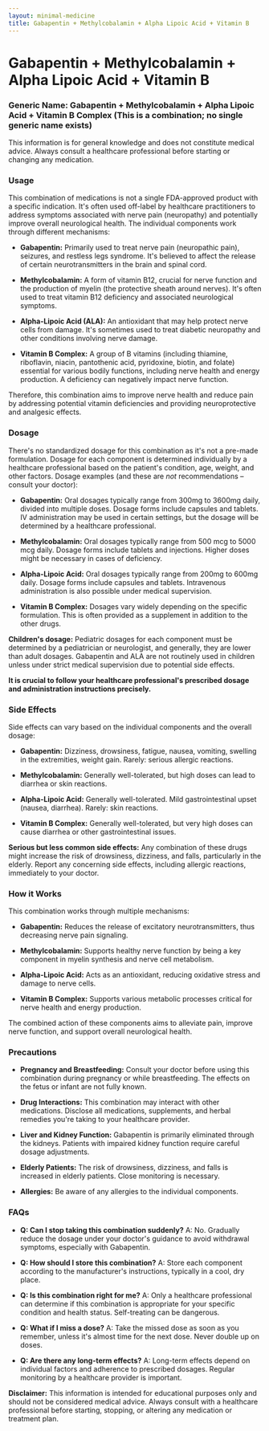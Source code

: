 ```yaml
---
layout: minimal-medicine
title: Gabapentin + Methylcobalamin + Alpha Lipoic Acid + Vitamin B
---
```


# Gabapentin + Methylcobalamin + Alpha Lipoic Acid + Vitamin B
### Generic Name: Gabapentin + Methylcobalamin + Alpha Lipoic Acid + Vitamin B Complex (This is a combination; no single generic name exists)


This information is for general knowledge and does not constitute medical advice.  Always consult a healthcare professional before starting or changing any medication.


### Usage

This combination of medications is not a single FDA-approved product with a specific indication.  It's often used off-label by healthcare practitioners to address symptoms associated with nerve pain (neuropathy) and potentially improve overall neurological health.  The individual components work through different mechanisms:

* **Gabapentin:** Primarily used to treat nerve pain (neuropathic pain), seizures, and restless legs syndrome.  It's believed to affect the release of certain neurotransmitters in the brain and spinal cord.

* **Methylcobalamin:** A form of vitamin B12, crucial for nerve function and the production of myelin (the protective sheath around nerves).  It's often used to treat vitamin B12 deficiency and associated neurological symptoms.

* **Alpha-Lipoic Acid (ALA):** An antioxidant that may help protect nerve cells from damage.  It's sometimes used to treat diabetic neuropathy and other conditions involving nerve damage.

* **Vitamin B Complex:** A group of B vitamins (including thiamine, riboflavin, niacin, pantothenic acid, pyridoxine, biotin, and folate) essential for various bodily functions, including nerve health and energy production.  A deficiency can negatively impact nerve function.

Therefore, this combination aims to improve nerve health and reduce pain by addressing potential vitamin deficiencies and providing neuroprotective and analgesic effects.


### Dosage

There's no standardized dosage for this combination as it's not a pre-made formulation.  Dosage for each component is determined individually by a healthcare professional based on the patient's condition, age, weight, and other factors.  Dosage examples (and these are *not* recommendations – consult your doctor):

* **Gabapentin:** Oral dosages typically range from 300mg to 3600mg daily, divided into multiple doses.  Dosage forms include capsules and tablets.  IV administration may be used in certain settings, but the dosage will be determined by a healthcare professional.

* **Methylcobalamin:** Oral dosages typically range from 500 mcg to 5000 mcg daily. Dosage forms include tablets and injections.  Higher doses might be necessary in cases of deficiency.

* **Alpha-Lipoic Acid:**  Oral dosages typically range from 200mg to 600mg daily.  Dosage forms include capsules and tablets. Intravenous administration is also possible under medical supervision.

* **Vitamin B Complex:** Dosages vary widely depending on the specific formulation. This is often provided as a supplement in addition to the other drugs.

**Children's dosage:**  Pediatric dosages for each component must be determined by a pediatrician or neurologist, and generally, they are lower than adult dosages.  Gabapentin and ALA are not routinely used in children unless under strict medical supervision due to potential side effects.

**It is crucial to follow your healthcare professional's prescribed dosage and administration instructions precisely.**


### Side Effects

Side effects can vary based on the individual components and the overall dosage:

* **Gabapentin:** Dizziness, drowsiness, fatigue, nausea, vomiting, swelling in the extremities, weight gain. Rarely: serious allergic reactions.

* **Methylcobalamin:** Generally well-tolerated, but high doses can lead to diarrhea or skin reactions.

* **Alpha-Lipoic Acid:**  Generally well-tolerated.  Mild gastrointestinal upset (nausea, diarrhea).  Rarely: skin reactions.

* **Vitamin B Complex:**  Generally well-tolerated, but very high doses can cause diarrhea or other gastrointestinal issues.


**Serious but less common side effects:**  Any combination of these drugs might increase the risk of drowsiness, dizziness, and falls, particularly in the elderly.  Report any concerning side effects, including allergic reactions, immediately to your doctor.


### How it Works

This combination works through multiple mechanisms:

* **Gabapentin:**  Reduces the release of excitatory neurotransmitters, thus decreasing nerve pain signaling.

* **Methylcobalamin:**  Supports healthy nerve function by being a key component in myelin synthesis and nerve cell metabolism.

* **Alpha-Lipoic Acid:**  Acts as an antioxidant, reducing oxidative stress and damage to nerve cells.

* **Vitamin B Complex:**  Supports various metabolic processes critical for nerve health and energy production.

The combined action of these components aims to alleviate pain, improve nerve function, and support overall neurological health.


### Precautions

* **Pregnancy and Breastfeeding:** Consult your doctor before using this combination during pregnancy or while breastfeeding. The effects on the fetus or infant are not fully known.

* **Drug Interactions:** This combination may interact with other medications.  Disclose all medications, supplements, and herbal remedies you're taking to your healthcare provider.

* **Liver and Kidney Function:**  Gabapentin is primarily eliminated through the kidneys.  Patients with impaired kidney function require careful dosage adjustments.

* **Elderly Patients:** The risk of drowsiness, dizziness, and falls is increased in elderly patients.  Close monitoring is necessary.

* **Allergies:** Be aware of any allergies to the individual components.


### FAQs

* **Q: Can I stop taking this combination suddenly?** A: No.  Gradually reduce the dosage under your doctor's guidance to avoid withdrawal symptoms, especially with Gabapentin.

* **Q: How should I store this combination?** A: Store each component according to the manufacturer's instructions, typically in a cool, dry place.

* **Q: Is this combination right for me?** A: Only a healthcare professional can determine if this combination is appropriate for your specific condition and health status.  Self-treating can be dangerous.

* **Q: What if I miss a dose?** A: Take the missed dose as soon as you remember, unless it's almost time for the next dose.  Never double up on doses.

* **Q: Are there any long-term effects?** A:  Long-term effects depend on individual factors and adherence to prescribed dosages.  Regular monitoring by a healthcare provider is important.  


**Disclaimer:** This information is intended for educational purposes only and should not be considered medical advice. Always consult with a healthcare professional before starting, stopping, or altering any medication or treatment plan.
